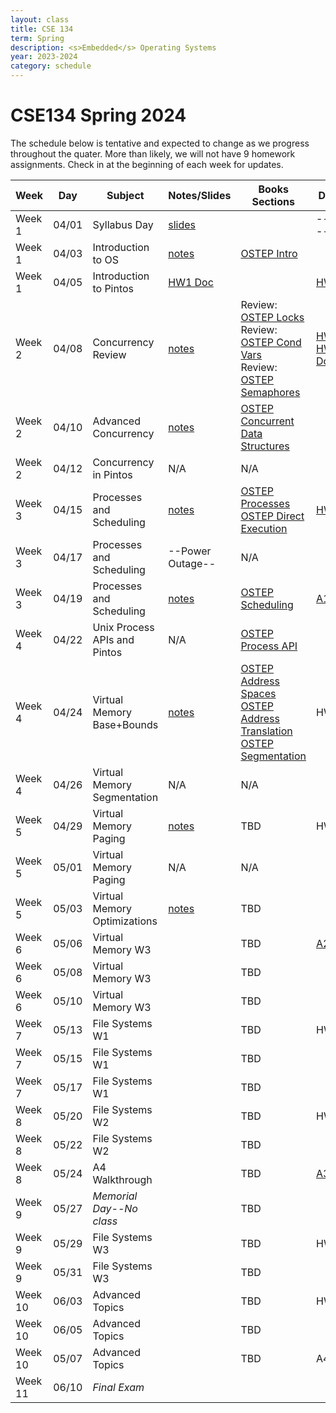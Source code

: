 ```yaml
---
layout: class
title: CSE 134
term: Spring
description: <s>Embedded</s> Operating Systems
year: 2023-2024
category: schedule
---
```


# CSE134 Spring 2024

The schedule below is tentative and expected to change as we progress throughout
the quater.  More than likely, we will not have 9 homework assignments. Check in
at the beginning of each week for updates.

|  Week   | Day   |         Subject          |                Notes/Slides                        | Books Sections | Due |
|---------|-------|--------------------------|----------------------------------------------------|----------------|-----|
| Week 1  | 04/01 | Syllabus Day             | [slides](/assets/pdf/134/l00.pdf)                  |                |-----|
| Week 1  | 04/03 | Introduction to OS       | [notes](/assets/pdf/134/l01-intro-to-OSes.pdf)     | [OSTEP Intro](https://pages.cs.wisc.edu/~remzi/OSTEP/intro.pdf) | |
| Week 1  | 04/05 | Introduction to Pintos   | [HW1 Doc](/assets/pdf/134/hw1-intro-to-pintos.pdf) |                | [HW0](https://canvas.ucsc.edu/courses/73382/assignments/574673?module_item_id=1284211) |
| Week 2  | 04/08 | Concurrency Review       | [notes](/assets/pdf/134/l02-concurrency-review.pdf)| Review: [OSTEP Locks](https://pages.cs.wisc.edu/~remzi/OSTEP/threads-locks.pdf) <br /> Review: [OSTEP Cond Vars](https://pages.cs.wisc.edu/~remzi/OSTEP/threads-cv.pdf) <br /> Review: [OSTEP Semaphores](https://pages.cs.wisc.edu/~remzi/OSTEP/threads-sema.pdf) | [HW1](https://canvas.ucsc.edu/courses/73382/assignments/574673?module_item_id=1284211) <br /> [HW1 Doc](/assets/pdf/134/hw1-intro-to-pintos.pdf) |
| Week 2  | 04/10 | Advanced Concurrency     | [notes](/assets/pdf/134/l03-advanced-concurrency.pdf) | [OSTEP Concurrent Data Structures](https://pages.cs.wisc.edu/~remzi/OSTEP/threads-locks-usage.pdf)  | |
| Week 2  | 04/12 | Concurrency in Pintos    | N/A             | N/A                |      |
| Week 3  | 04/15 | Processes and Scheduling | [notes](/assets/pdf/134/l04-processes.pdf)         | [OSTEP Processes](https://pages.cs.wisc.edu/~remzi/OSTEP/cpu-intro.pdf) <br /> [OSTEP Direct Execution](https://pages.cs.wisc.edu/~remzi/OSTEP/cpu-mechanisms.pdf) |  [HW2](https://canvas.ucsc.edu/courses/73382/assignments/583791) |
| Week 3  | 04/17 | Processes and Scheduling | --Power Outage--                                   |  N/A            |      |
| Week 3  | 04/19 | Processes and Scheduling |  [notes](/assets/pdf/134/l05-scheduling.pdf)       | [OSTEP Scheduling](https://pages.cs.wisc.edu/~remzi/OSTEP/cpu-sched.pdf) | [A1](/assets/pdf/134/p01.pdf) |
| Week 4  | 04/22 | Unix Process APIs and Pintos | N/A      | [OSTEP Process API](https://pages.cs.wisc.edu/~remzi/OSTEP/cpu-api.pdf) |  |
| Week 4  | 04/24 | Virtual Memory Base+Bounds        | [notes](/assets/pdf/134/l06-virtual-memory-intro.pdf)             | [OSTEP Address Spaces](https://pages.cs.wisc.edu/~remzi/OSTEP/vm-intro.pdf) <br /> [OSTEP Address Translation](https://pages.cs.wisc.edu/~remzi/OSTEP/vm-mechanism.pdf) <br /> [OSTEP Segmentation](https://pages.cs.wisc.edu/~remzi/OSTEP/vm-segmentation.pdf)|  HW3 |
| Week 4  | 04/26 | Virtual Memory Segmentation  |  N/A         |            N/A |      |
| Week 5  | 04/29 | Virtual Memory Paging        | [notes](/assets/pdf/134/l07-paging.pdf)             |            TBD |  HW4 |
| Week 5  | 05/01 | Virtual Memory Paging        | N/A            |            N/A |      |
| Week 5  | 05/03 | Virtual Memory Optimizations | [notes](/assets/pdf/134/l08-advanced-paging.pdf)             |            TBD |      |
| Week 6  | 05/06 | Virtual Memory W3        |              |            TBD | [A2](/assets/pdf/134/p02.pdf)     |
| Week 6  | 05/08 | Virtual Memory W3        |              |            TBD |      |
| Week 6  | 05/10 | Virtual Memory W3        |              |            TBD |      |
| Week 7  | 05/13 | File Systems W1          |              |            TBD |  HW6 |
| Week 7  | 05/15 | File Systems W1          |              |            TBD |      |
| Week 7  | 05/17 | File Systems W1          |              |            TBD |      |
| Week 8  | 05/20 | File Systems W2          |              |            TBD |  HW7 |
| Week 8  | 05/22 | File Systems W2          |              |            TBD |    |
| Week 8  | 05/24 | A4 Walkthrough           |              |            TBD | [A3](/assets/pdf/134/p03.pdf)     |
| Week 9  | 05/27 | *Memorial Day--No class* |              |            TBD |      |
| Week 9  | 05/29 | File Systems W3          |              |            TBD |  HW8 |
| Week 9  | 05/31 | File Systems W3          |              |            TBD |      |
| Week 10 | 06/03 | Advanced Topics          |              |            TBD |  HW9 |
| Week 10 | 06/05 | Advanced Topics          |              |            TBD |      |
| Week 10 | 05/07 | Advanced Topics          |              |            TBD |   A4 |
| Week 11 | 06/10 | *Final Exam*             |              |                |      |
